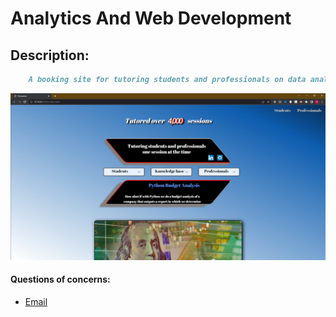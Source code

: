 # Analytics And Web Development

## Description: 
```md
    A booking site for tutoring students and professionals on data analytics and full stack web development.
```
<img src='assets/images/analyticsandwebdevelopment.png'>

#### Questions of concerns:
* [Email](mailto:Geronimo.Perez4@Gmail.com)